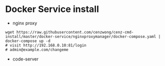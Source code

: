 # Docker Service install

- nginx proxy
```
wget https://raw.githubusercontent.com/cenzwong/cenz-cmd-install/master/docker-service/nginxproxymanager/docker-compose.yaml | docker-compose up -d
# visit http://192.168.0.10:81/login
# admin@example.com/changeme
```
- code-server
